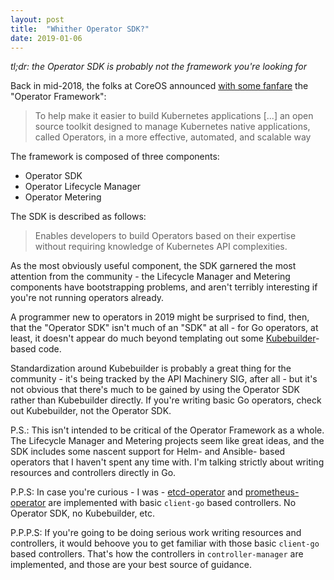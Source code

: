 ```yaml
---
layout: post
title:  "Whither Operator SDK?"
date: 2019-01-06
---
```


_tl;dr: the Operator SDK is probably not the framework you're looking for_

Back in mid-2018, the folks at CoreOS announced [with some fanfare][1] the "Operator
Framework":

> To help make it easier to build Kubernetes applications [...] an open source
> toolkit designed to manage Kubernetes native applications, called Operators,
> in a more effective, automated, and scalable way

The framework is composed of three components:

- Operator SDK
- Operator Lifecycle Manager
- Operator Metering

The SDK is described as follows:

> Enables developers to build Operators based on their expertise without
> requiring knowledge of Kubernetes API complexities.

As the most obviously useful component, the SDK garnered the most attention from
the community - the Lifecycle Manager and Metering components have bootstrapping
problems, and aren't terribly interesting if you're not running operators
already.

A programmer new to operators in 2019 might be surprised to find, then, that the
"Operator SDK" isn't much of an "SDK" at all - for Go operators, at least, it
doesn't appear do much beyond templating out some [Kubebuilder][2]-based code.

Standardization around Kubebuilder is probably a great thing for the community -
it's being tracked by the API Machinery SIG, after all - but it's not obvious
that there's much to be gained by using the Operator SDK rather than Kubebuilder
directly. If you're writing basic Go operators, check out Kubebuilder, not the
Operator SDK.

P.S.: This isn't intended to be critical of the Operator Framework as a whole.
The Lifecycle Manager and Metering projects seem like great ideas, and the SDK
includes some nascent support for Helm- and Ansible- based operators that I
haven't spent any time with. I'm talking strictly about writing resources and
controllers directly in Go.

P.P.S: In case you're curious - I was - [etcd-operator][3]
and [prometheus-operator][4] are implemented with basic `client-go` based
controllers. No Operator SDK, no Kubebuilder, etc.

P.P.P.S: If you're going to be doing serious work writing resources and
controllers, it would behoove you to get familiar with those basic `client-go`
based controllers. That's how the controllers in `controller-manager` are
implemented, and those are your best source of guidance.

[1]: https://coreos.com/blog/introducing-operator-framework
[2]: http://kubebuilder.netlify.com/
[3]: https://github.com/coreos/etcd-operator
[4]: https://github.com/coreos/prometheus-operator
